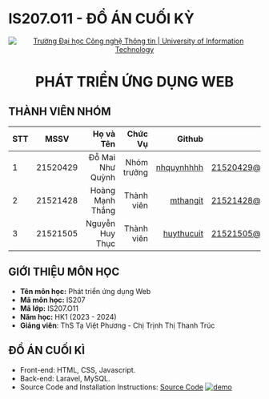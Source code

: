 # IS207.O11 - ĐỒ ÁN CUỐI KỲ
<!-- Banner -->
<p align="center">
  <a href="https://www.uit.edu.vn/" title="Trường Đại học Công nghệ Thông tin" style="border: none;">
    <img src="https://i.imgur.com/WmMnSRt.png" alt="Trường Đại học Công nghệ Thông tin | University of Information Technology">
  </a>
</p>

<h1 align="center"><b>PHÁT TRIỂN ỨNG DỤNG WEB</b></h>

## THÀNH VIÊN NHÓM
|STT| MSSV      | Họ và Tên         |Chức Vụ    | Github                                                  | Email                   |
|---|:---------:| -----------------:|----------:|-------------------------------------------:|-------------------------:
| 1 | 21520429  | Đỗ Mai Như Quỳnh  |Nhóm trưởng|[nhquynhhhh](https://github.com/nhquynhhh)  |21520429@gm.uit.edu.vn   |
| 2 | 21521428  | Hoàng Mạnh Thắng  |Thành viên |[mthangit](https://github.com/mthangit)     |21521428@gm.uit.edu.vn   |
| 3 | 21521505  | Nguyễn Huy Thục   |Thành viên |[huythucuit](https://github.com/huythucuit) |21521505@gm.uit.edu.vn   |

## GIỚI THIỆU MÔN HỌC
* **Tên môn học:** Phát triển ứng dụng Web
* **Mã môn học:** IS207
* **Mã lớp:** IS207.O11
* **Năm học:** HK1 (2023 - 2024)
* **Giảng viên**: ThS Tạ Việt Phương - Chị Trịnh Thị Thanh Trúc


## ĐỒ ÁN CUỐI KÌ
- Front-end: HTML, CSS, Javascript.
- Back-end: Laravel, MySQL.
- Source Code and Installation Instructions: [Source Code](https://github.com/nhquynhhh/IS207.O11)
<a href="https://ibb.co/X7MvN7N"><img src="https://i.ibb.co/y67bG6G/demo.png" alt="demo" border="0" /></a>


